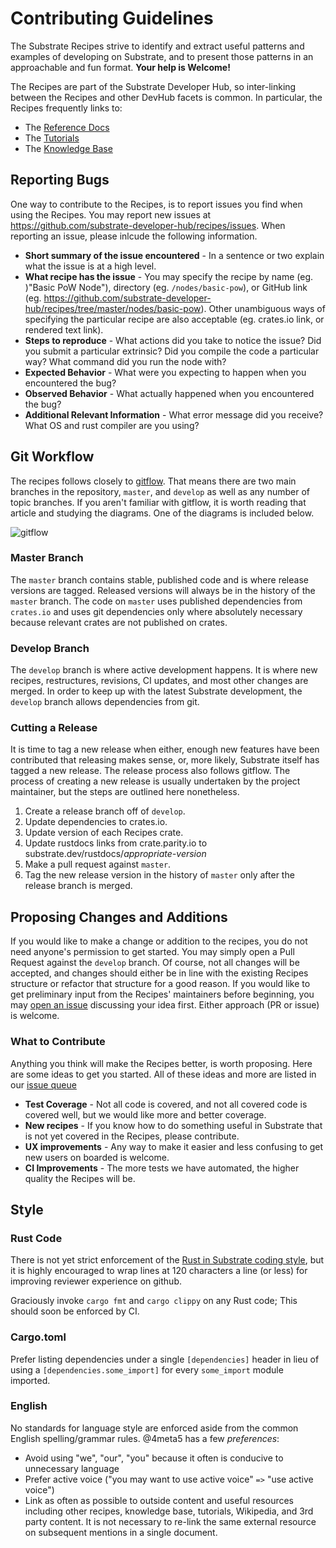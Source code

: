 # Contributing Guidelines

The Substrate Recipes strive to identify and extract useful patterns and examples of developing on Substrate, and to present those patterns in an approachable and fun format. **Your help is Welcome!**

The Recipes are part of the Substrate Developer Hub, so inter-linking between the Recipes and other DevHub facets is common. In particular, the Recipes frequently links to:
* The [Reference Docs](https://crates.parity.io/)
* The [Tutorials](https://substrate.io/tutorials/)
* The [Knowledge Base](https://substrate.io/kb/learn-substrate)

## Reporting Bugs

One way to contribute to the Recipes, is to report issues you find when using the Recipes. You may report new issues at https://github.com/substrate-developer-hub/recipes/issues. When reporting an issue, please inlcude the following information.

* **Short summary of the issue encountered** - In a sentence or two explain what the issue is at a high level.
* **What recipe has the issue** - You may specify the recipe by name (eg. )"Basic PoW Node"), directory (eg. `/nodes/basic-pow`), or GitHub link (eg. https://github.com/substrate-developer-hub/recipes/tree/master/nodes/basic-pow). Other unambiguous ways of specifying the particular recipe are also acceptable (eg. crates.io link, or rendered text link).
* **Steps to reproduce** - What actions did you take to notice the issue? Did you submit a particular extrinsic? Did you compile the code a particular way? What command did you run the node with?
* **Expected Behavior** - What were you expecting to happen when you encountered the bug?
* **Observed Behavior** - What actually happened when you encountered the bug?
* **Additional Relevant Information** - What error message did you receive? What OS and rust compiler are you using?

## Git Workflow

The recipes follows closely to [gitflow](https://www.atlassian.com/git/tutorials/comparing-workflows/gitflow-workflow). That means there are two main branches in the repository, `master`, and `develop` as well as any number of topic branches. If you aren't familiar with gitflow, it is worth reading that article and studying the diagrams. One of the diagrams is included below.

![gitflow](https://wac-cdn.atlassian.com/dam/jcr:a9cea7b7-23c3-41a7-a4e0-affa053d9ea7/04%20(1).svg?cdnVersion=1017)

### Master Branch

The `master` branch contains stable, published code and is where release versions are tagged. Released versions will always be in the history of the `master` branch. The code on `master` uses published dependencies from `crates.io` and uses git dependencies only where absolutely necessary because relevant crates are not published on crates.

### Develop Branch
The `develop` branch is where active development happens. It is where new recipes, restructures, revisions, CI updates, and most other changes are merged. In order to keep up with the latest Substrate development, the `develop` branch allows dependencies from git.

### Cutting a Release

It is time  to tag a new release when either, enough new features have been contributed that releasing makes sense, or, more likely, Substrate itself has tagged a new release. The release process also follows gitflow. The process of creating a new release is usually undertaken by the project maintainer, but the steps are outlined here nonetheless.

1. Create a release branch off of `develop`.
1. Update dependencies to crates.io.
1. Update version of each Recipes crate.
1. Update rustdocs links from crate.parity.io to substrate.dev/rustdocs/_appropriate-version_
1. Make a pull request against `master`.
1. Tag the new release version in the history of `master` only after the release branch is merged.

## Proposing Changes and Additions

If you would like to make a change or addition to the recipes, you do not need anyone's permission to get started. You may simply open a Pull Request against the `develop` branch. Of course, not all changes will be accepted, and changes should either be in line with the existing Recipes structure or refactor that structure for a good reason. If you would like to get preliminary input from the Recipes' maintainers before beginning, you may [open an issue](https://github.com/substrate-developer-hub/recipes/issues) discussing your idea first. Either approach (PR or issue) is welcome.

### What to Contribute

Anything you think will make the Recipes better, is worth proposing. Here are some ideas to get you started. All of these ideas and more are listed in our [issue queue](https://github.com/substrate-developer-hub/recipes/issues)

* **Test Coverage** - Not all code is covered, and not all covered code is covered well, but we would like more and better coverage.
* **New recipes** - If you know how to do something useful in Substrate that is not yet covered in the Recipes, please contribute.
* **UX improvements** - Any way to make it easier and less confusing to get new users on boarded is welcome.
* **CI Improvements** - The more tests we have automated, the higher quality the Recipes will be.

## Style

### Rust Code
There is not yet strict enforcement of the [Rust in Substrate coding style](https://wiki.parity.io/Substrate-Style-Guide), but it is highly encouraged to wrap lines at 120 characters a line (or less) for improving reviewer experience on github.

Graciously invoke `cargo fmt` and `cargo clippy` on any Rust code; This should soon be enforced by CI.

### Cargo.toml
Prefer listing dependencies under a single `[dependencies]` header in lieu of using a `[dependencies.some_import]` for every `some_import` module imported.

### English
No standards for language style are enforced aside from the common English spelling/grammar rules. @4meta5 has a few *preferences*:
* Avoid using "we", "our", "you" because it often is conducive to unnecessary language
* Prefer active voice ("you may want to use active voice" `=>` "use active voice")
* Link as often as possible to outside content and useful resources including other recipes, knowledge base,
tutorials, Wikipedia, and 3rd party content. It is not necessary to re-link the same external resource on subsequent
mentions in a single document.
